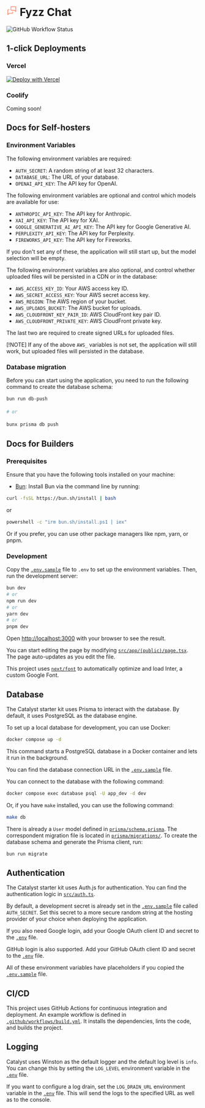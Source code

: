 # <img src="src/app/icon.svg" alt="Fyzz Chat" width="28" height="28" /> Fyzz Chat

![GitHub Workflow Status](https://github.com/Fyzz-Chat/fyzz-chat/actions/workflows/prod.yml/badge.svg)

## 1-click Deployments

### Vercel

[![Deploy with Vercel](https://vercel.com/button)](https://vercel.com/new/clone?repository-url=https%3A%2F%2Fgithub.com%2FFyzz-Chat%2Ffyzz-chat&env=AUTH_SECRET,DATABASE_URL,OPENAI_API_KEY&envDescription=Set%20an%20auth%20secret%20to%20be%20used%20with%20Auth.js%20(at%20least%2032%20characters%20long%20random%20string)%2C%20and%20your%20database%20URL.&project-name=fyzz-chat&repository-name=fyzz-chat)

### Coolify

Coming soon!

## Docs for Self-hosters

### Environment Variables

The following environment variables are required:

- `AUTH_SECRET`: A random string of at least 32 characters.
- `DATABASE_URL`: The URL of your database.
- `OPENAI_API_KEY`: The API key for OpenAI.

The following environment variables are optional and control which models are available for use:

- `ANTHROPIC_API_KEY`: The API key for Anthropic.
- `XAI_API_KEY`: The API key for XAI.
- `GOOGLE_GENERATIVE_AI_API_KEY`: The API key for Google Generative AI.
- `PERPLEXITY_API_KEY`: The API key for Perplexity.
- `FIREWORKS_API_KEY`: The API key for Fireworks.

If you don't set any of these, the application will still start up, but the model selection will be empty.

The following environment variables are also optional, and control whether uploaded files will be persisted in a CDN or in the database:

- `AWS_ACCESS_KEY_ID`: Your AWS access key ID.
- `AWS_SECRET_ACCESS_KEY`: Your AWS secret access key.
- `AWS_REGION`: The AWS region of your bucket.
- `AWS_UPLOADS_BUCKET`: The AWS bucket for uploads.
- `AWS_CLOUDFRONT_KEY_PAIR_ID`: AWS CloudFront key pair ID.
- `AWS_CLOUDFRONT_PRIVATE_KEY`: AWS CloudFront private key.

The last two are required to create signed URLs for uploaded files.

[!NOTE]
If any of the above `AWS_` variables is not set, the application will still work, but uploaded files will persisted in the database.

### Database migration

Before you can start using the application, you need to run the following command to create the database schema:

```bash
bun run db-push

# or

bunx prisma db push
```


## Docs for Builders

### Prerequisites

Ensure that you have the following tools installed on your machine:

- [Bun](https://bun.sh): Install Bun via the command line by running:

```bash
curl -fsSL https://bun.sh/install | bash
```

or

```bash
powershell -c "irm bun.sh/install.ps1 | iex"
```

Or if you prefer, you can use other package managers like npm, yarn, or pnpm.

### Development

Copy the [`.env.sample`](.env.sample) file to `.env` to set up the environment variables. Then, run the development server:

```bash
bun dev
# or
npm run dev
# or
yarn dev
# or
pnpm dev
```

Open [http://localhost:3000](http://localhost:3000) with your browser to see the result.

You can start editing the page by modifying [`src/app/(public)/page.tsx`](<src/app/(public)/page.tsx>). The page auto-updates as you edit the file.

This project uses [`next/font`](https://nextjs.org/docs/basic-features/font-optimization) to automatically optimize and load Inter, a custom Google Font.

## Database

The Catalyst starter kit uses Prisma to interact with the database. By default, it uses PostgreSQL as the database engine.

To set up a local database for development, you can use Docker:

```bash
docker compose up -d
```

This command starts a PostgreSQL database in a Docker container and lets it run in the background.

You can find the database connection URL in the [`.env.sample`](.env.sample?plain=1#L38) file.

You can connect to the database with the following command:

```bash
docker compose exec database psql -U app_dev -d dev
```

Or, if you have `make` installed, you can use the following command:

```bash
make db
```

There is already a `User` model defined in [`prisma/schema.prisma`](prisma/schema.prisma). The correspondent migration file is located in [`prisma/migrations/`](prisma/migrations/). To create the database schema and generate the Prisma client, run:

```bash
bun run migrate
```

## Authentication

The Catalyst starter kit uses Auth.js for authentication. You can find the authentication logic in [`src/auth.ts`](src/auth.ts).

By default, a development secret is already set in the [`.env.sample`](.env.sample?plain=1#L26) file called `AUTH_SECRET`. Set this secret to a more secure random string at the hosting provider of your choice when deploying the application.

If you also need Google login, add your Google OAuth client ID and secret to the [`.env`](.env.sample?plain=1#L29) file.

GitHub login is also supported. Add your GitHub OAuth client ID and secret to the [`.env`](.env.sample?plain=1#L27) file.

All of these environment variables have placeholders if you copied the [`.env.sample`](.env.sample) file.

## CI/CD

This project uses GitHub Actions for continuous integration and deployment. An example workflow is defined in [`.github/workflows/build.yml`](.github/workflows/build.yml).
It installs the dependencies, lints the code, and builds the project.

## Logging

Catalyst uses Winston as the default logger and the default log level is `info`. You can change this by setting the `LOG_LEVEL` environment variable in the [`.env`](.env.sample?plain=1#L22) file.

If you want to configure a log drain, set the `LOG_DRAIN_URL` environment variable in the [`.env`](.env.sample?plain=1#L23) file. This will send the logs to the specified URL as well as to the console.
